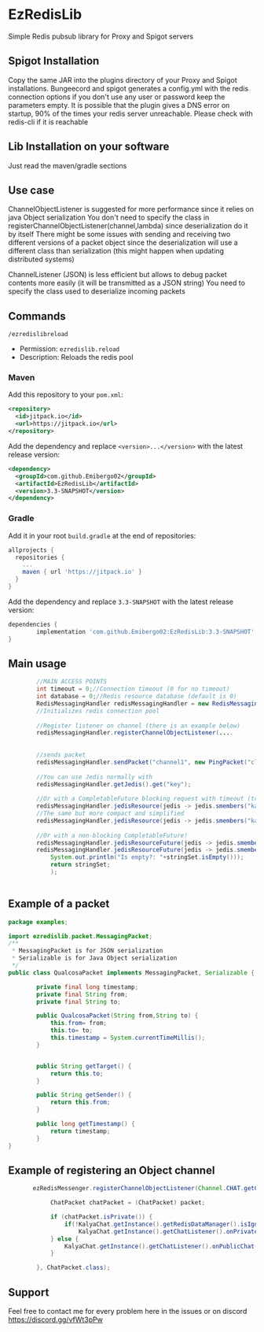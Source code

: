 # EzRedisLib
Simple Redis pubsub library for Proxy and Spigot servers

## Spigot Installation
Copy the same JAR into the plugins directory of your Proxy and Spigot installations.
Bungeecord and spigot generates a config.yml with the redis connection options
if you don't use any user or password keep the parameters empty.
It is possible that the plugin gives a DNS error on startup, 
90% of the times your redis server unreachable. Please check with redis-cli if it is reachable

## Lib Installation on your software
Just read the maven/gradle sections

## Use case
ChannelObjectListener is suggested for more performance since it relies on java Object serialization
You don't need to specify the class in registerChannelObjectListener(channel,lambda) since deserialization
do it by itself
There might be some issues with sending and receiving two different versions of a packet object since the
deserialization will use a different class than serialization (this might happen when updating distributed systems)

ChannelListener (JSON) is less efficient but allows to debug packet contents more easily (it will be transmitted as a JSON string)
You need to specify the class used to deserialize incoming packets

## Commands
`/ezredislibreload`
  - Permission: `ezredislib.reload` 
  - Description: Reloads the redis pool


### Maven
Add this repository to your `pom.xml`:
```xml
<repository>
  <id>jitpack.io</id>
  <url>https://jitpack.io</url>
</repository>  
```

Add the dependency and replace `<version>...</version>` with the latest release version:
```xml
<dependency>
  <groupId>com.github.Emibergo02</groupId>
  <artifactId>EzRedisLib</artifactId>
  <version>3.3-SNAPSHOT</version>
</dependency>
```

### Gradle
Add it in your root `build.gradle` at the end of repositories:
```gradle
allprojects {
  repositories {
    ...
    maven { url 'https://jitpack.io' }
  }
}
```

Add the dependency and replace `3.3-SNAPSHOT` with the latest release version:
```gradle
dependencies {
        implementation 'com.github.Emibergo02:EzRedisLib:3.3-SNAPSHOT'
}
```

## Main usage

```java
        //MAIN ACCESS POINTS
        int timeout = 0;//Connection timeout (0 for no timeout)
        int database = 0;//Redis resource database (default is 0)
        RedisMessagingHandler redisMessagingHandler = new RedisMessagingHandler("localhost", 6379, "user", "password",0,0);
        //Initializes redis connection pool
        
        //Register listener on channel (there is an example below)
        redisMessagingHandler.registerChannelObjectListener(....
        
        
        //sends packet        
        redisMessagingHandler.sendPacket("channel1", new PingPacket("client1", "client2"));
        
        //You can use Jedis normally with
        redisMessagingHandler.getJedis().get("key");
        
        //Or with a CompletableFuture blocking request with timeout (true if you want Exceptions to be printed)
        redisMessagingHandler.jedisResource(jedis -> jedis.smembers("kalyachat_playerlist") ,1000,true);
        //The same but more compact and simplified
        redisMessagingHandler.jedisResource(jedis -> jedis.smembers("kalyachat_playerlist"));
        
        //Or with a non-blocking CompletableFuture!
        redisMessagingHandler.jedisResourceFuture(jedis -> jedis.smembers("kalyachat_playerlist"),1000);
        redisMessagingHandler.jedisResourceFuture(jedis -> jedis.smembers("kalyachat_playerlist")).thenApply(stringSet-> 
            System.out.println("Is empty?: "+stringSet.isEmpty()));
            return stringSet;
            );
        
```

## Example of a packet

```java
package examples;

import ezredislib.packet.MessagingPacket;
/**
 * MessagingPacket is for JSON serialization
 * Serializable is for Java Object serialization
 */
public class QualcosaPacket implements MessagingPacket, Serializable {

        private final long timestamp;
        private final String from;
        private final String to;

        public QualcosaPacket(String from,String to) {
            this.from= from;
            this.to= to;
            this.timestamp = System.currentTimeMillis();
        }


        public String getTarget() {
            return this.to;
        }

        public String getSender() {
            return this.from;
        }

        public long getTimestamp() {
            return timestamp;
        }
}
```

## Example of registering an Object channel

```java
       ezRedisMessenger.registerChannelObjectListener(Channel.CHAT.getChannelName(), (packet) -> {

            ChatPacket chatPacket = (ChatPacket) packet;

            if (chatPacket.isPrivate()) {
                if(!KalyaChat.getInstance().getRedisDataManager().isIgnoring(chatPacket.getReceiverName(),chatPacket.getSenderName()))//Check ignoring
                    KalyaChat.getInstance().getChatListener().onPrivateChat(chatPacket.getSenderName(), chatPacket.getReceiverName(), chatPacket.getMessage());
            } else {
                KalyaChat.getInstance().getChatListener().onPublicChat(chatPacket.getMessage());
            }

        }, ChatPacket.class);
```

## Support
Feel free to contact me for every problem here in the issues or on discord https://discord.gg/vfWt3pPw
